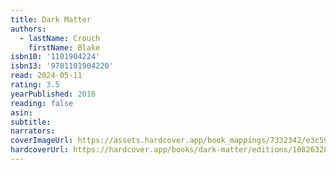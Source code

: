 ```yaml
---
title: Dark Matter
authors:
  - lastName: Crouch
    firstName: Blake
isbn10: '1101904224'
isbn13: '9781101904220'
read: 2024-05-11
rating: 3.5
yearPublished: 2016
reading: false
asin:
subtitle:
narrators:
coverImageUrl: https://assets.hardcover.app/book_mappings/7332342/e3c5928fc0a24ca97940c68f03dd2b503e42ba4f.jpeg
hardcoverUrl: https://hardcover.app/books/dark-matter/editions/10826328
---
```

